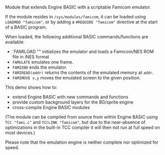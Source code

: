 Module that extends Engine BASIC with a scriptable Famicom emulator.

If the module resides in `/sys/modules/famicom`, it can be loaded using
`LOADMOD "famicom"`, or by adding a `#REQUIRE "famicom"` directive at the
start of a BASIC program.

When loaded, the following additional BASIC commands/functions are
available:

- `FAMILOAD "<rom image>" initializes the emulator and loads a Famicom/NES
  ROM file in iNES format
- `FAMULATE` emulates one frame.
- `FAMIEND` ends the emulator.
- `FAMIREAD(addr)` returns the contents of the emulated memory at `addr`.
- `FAMIMOVE x,y` moves the emulated screen to the given position.

This demo shows how to:
- extend Engine BASIC with new commands and functions
- provide custom background layers for the BG/sprite engine
- cross-compile Engine BASIC modules

(The module can be compiled from source from within Engine BASIC using `TCC
"fami.c"` and `TCCLINK "famicom"`, but due to the near-absence of
optimizations in the built-in TCC compiler it will then not run at full
speed on most devices.)

Please note that the emulation engine is neither complete nor optimized for
speed.
